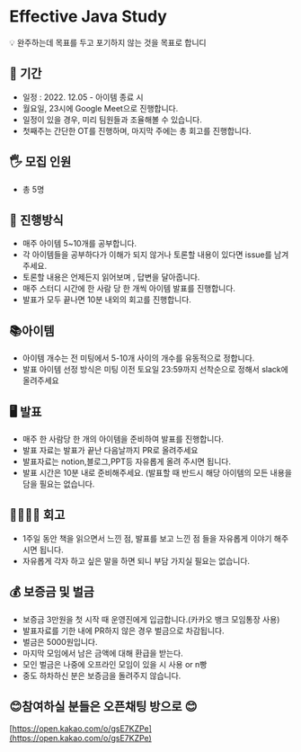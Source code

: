 # Effective Java Study

<aside>
💡 완주하는데 목표를 두고 포기하지 않는 것을 목표로 합니디
</aside>

## 📆 기간

- 일정 : 2022. 12.05 - 아이템 종료 시
- 월요일, 23시에 Google Meet으로 진행합니다.
- 일정이 있을 경우, 미리 팀원들과 조율해볼 수 있습니다.
- 첫째주는 간단한 OT를 진행하며, 마지막 주에는 총 회고를 진행합니다.

## 🖐 모집 인원

- 총 5명

## 📜 진행방식

- 매주 아이템 5~10개를 공부합니다.
- 각 아이템들을 공부하다가 이해가 되지 않거나 토론할 내용이 있다면 issue를 남겨주세요.
- 토론할 내용은 언제든지 읽어보며 , 답변을 달아줍니다.
- 매주 스터디 시간에 한 사람 당 한 개씩 아이템 발표를 진행합니다.
- 발표가 모두 끝나면 10분 내외의 회고를 진행합니다.

## 📚아이템

- 아이템 개수는 전 미팅에서 5-10개 사이의 개수를 유동적으로 정합니다.
- 발표 아이템 선정 방식은 미팅 이전 토요일 23:59까지 선착순으로 정해서 slack에 올려주세요

## 🖥 발표

- 매주 한 사람당 한 개의 아이템을 준비하여 발표를 진행합니다.
- 발표 자료는 발표가 끝난 다음날까지 PR로 올려주세요
- 발표자료는 notion,블로그,PPT등 자유롭게 올려 주시면 됩니다.
- 발표 시간은 10분 내로 준비해주세요. (발표할 때 반드시 해당 아이템의 모든 내용을 담을 필요는 없습니다.

## 👨‍👩‍👧‍👦 회고

- 1주일 동안 책을 읽으면서 느낀 점, 발표를 보고 느낀 점 들을 자유롭게 이야기 해주시면 됩니다.
- 자유롭게 각자 하고 싶은 말을 하면 되니 부담 가지실 필요는 없습니다.

## 💰 보증금 및 벌금

- 보증금 3만원을 첫 시작 때 운영진에게 입금합니다.(카카오 뱅크 모임통장 사용)
- 발표자료를 기한 내에 PR하지 않은 경우 벌금으로 차감됩니다.
- 벌금은 5000원입니다.
- 마지막 모임에서 남은 금액에 대해 환급을 받는다.
- 모인 벌금은 나중에 오프라인 모임이 있을 시 사용 or n빵
- 중도 하차하신 분은 보증금을 돌려주지 않습니다.

## 😊참여하실 분들은 오픈채팅 방으로 😊

[https://open.kakao.com/o/gsE7KZPe](https://open.kakao.com/o/gsE7KZPe)

